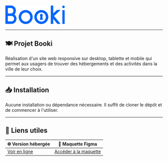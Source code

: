 ![Logo Booki](images/logo/Booki.png)

---

## 🍽️ Projet Booki
Réalisation d'un site web responsive sur desktop, tablette et mobile qui permet aux usagers de trouver des hébergements et des activités dans la ville de leur choix.

---

## 📥 Installation
Aucune installation ou dépendance nécessaire. Il suffit de cloner le dépôt et de commencer à l'utiliser.

---

## 🔗 Liens utiles

| 🌐 **Version hébergée**                        | 🎨 **Maquette Figma**                              |
|-----------------------------------------------|--------------------------------------------------|
| [Voir en ligne](https://oxmada.github.io/Projet_1/) | [Accéder à la maquette](https://www.figma.com/file/B3eLowtWREc9YXzBcGRAHn/Maquettes-Booki-(desktop)?node-id=3%3A0&t=e5nJosfI4jkfClMo-1) |
